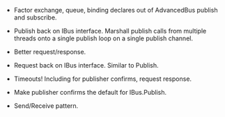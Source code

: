 * Factor exchange, queue, binding declares out of AdvancedBus publish and subscribe.

* Publish back on IBus interface. Marshall publish calls from multiple threads onto a single publish loop on a single publish channel.

* Better request/response.

* Request back on IBus interface. Similar to Publish.

* Timeouts! Including for publisher confirms, request response.

* Make publisher confirms the default for IBus.Publish.

* Send/Receive pattern. 